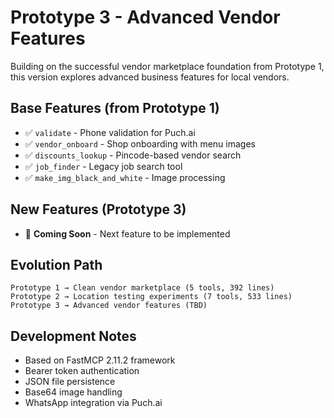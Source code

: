 # Prototype 3 - Advanced Vendor Features

Building on the successful vendor marketplace foundation from Prototype 1, this version explores advanced business features for local vendors.

## Base Features (from Prototype 1)
- ✅ `validate` - Phone validation for Puch.ai  
- ✅ `vendor_onboard` - Shop onboarding with menu images
- ✅ `discounts_lookup` - Pincode-based vendor search
- ✅ `job_finder` - Legacy job search tool
- ✅ `make_img_black_and_white` - Image processing

## New Features (Prototype 3)
- 🔄 **Coming Soon** - Next feature to be implemented

## Evolution Path
```
Prototype 1 → Clean vendor marketplace (5 tools, 392 lines)
Prototype 2 → Location testing experiments (7 tools, 533 lines) 
Prototype 3 → Advanced vendor features (TBD)
```

## Development Notes
- Based on FastMCP 2.11.2 framework
- Bearer token authentication
- JSON file persistence
- Base64 image handling
- WhatsApp integration via Puch.ai